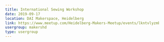 ```yaml
---
title: International Sewing Workshop
date: 2019-09-17
location: DAI Makerspace, Heidelberg
link: https://www.meetup.com/Heidelberg-Makers-Meetup/events/lkntvlyzmbwb/
usergroup: makershd
type: usergroup
---
```


